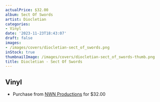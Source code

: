 ```yaml
---
actualPrice: $32.00
album: Sect Of Swords
artist: Diocletian
categories:
- Vinyl
date: '2023-11-23T18:43:07'
draft: false
images:
- /images/covers/diocletian-sect_of_swords.png
inStock: true
thumbnailImage: /images/covers/diocletian-sect_of_swords-thumb.png
title: Diocletian - Sect Of Swords
---
```


## Vinyl
* Purchase from [NWN Productions](http://shop.nwnprod.com/index.php?route=product/product&path=76&product_id=36812&sort=pd.name&order=ASC) for $32.00
